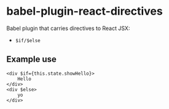 # babel-plugin-react-directives

Babel plugin that carries directives to React JSX:
* `$if/$else`

## Example use

```
<div $if={this.state.showHello}>
    Hello
</div>
<div $else>
    yo
</div>
```